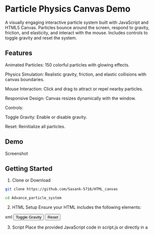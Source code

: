# Particle Physics Canvas Demo
A visually engaging interactive particle system built with JavaScript and HTML5 Canvas. Particles bounce around the screen, respond to gravity, friction, and elasticity, and interact with the mouse. Includes controls to toggle gravity and reset the system.

## Features
Animated Particles: 150 colorful particles with glowing effects.

Physics Simulation: Realistic gravity, friction, and elastic collisions with canvas boundaries.

Mouse Interaction: Click and drag to attract or repel nearby particles.

Responsive Design: Canvas resizes dynamically with the window.

Controls:

Toggle Gravity: Enable or disable gravity.

Reset: Reinitialize all particles.

## Demo
Screenshot

## Getting Started
1. Clone or Download
```bash
git clone https://github.com/Sasank-5716/HTML_canvas
```
```bash
cd Advance_particle_system
```

2. HTML Setup
Ensure your HTML includes the following elements:

xml
<canvas id="canvas"></canvas>
<button id="gravityBtn">Toggle Gravity</button>
<button id="resetBtn">Reset</button>
<script src="path/to/your/script.js"></script>
3. Script
Place the provided JavaScript code in script.js or directly in a <script> tag after the HTML elements.

## How It Works
Particles: Each particle has a random position, velocity, color, and radius.

Physics: Gravity pulls particles down; friction slows them over time; elasticity makes them bounce off canvas edges.

Mouse: Hold and drag on the canvas to push/pull particles within a certain radius.

Controls:

Toggle Gravity: Click to turn gravity on/off.

Reset: Click to regenerate all particles with new random properties.

## Configuration
You can adjust the simulation by editing the CONFIG object in the JavaScript:

js
const CONFIG = {
    PARTICLE_COUNT: 150,   // Number of particles
    GRAVITY: 0.25,         // Gravity force
    ELASTICITY: 0.85,      // Bounciness on collision
    FRICTION: 0.98,        // Friction (velocity loss)
    MOUSE_RADIUS: 100,     // Mouse interaction radius
    MOUSE_FORCE: 0.02      // Mouse attraction/repulsion force
};
## Customization
Colors: Particles use random HSL colors for a vibrant effect.

Glow: Each particle has a radial gradient for a glowing appearance.

Performance: You can reduce PARTICLE_COUNT for better performance on slower devices.

## Browser Compatibility
Modern browsers supporting HTML5 Canvas and ES6 JavaScript.

## Acknowledgments
Inspired by classic particle and physics simulations in JavaScript.

Enjoy experimenting with the particle system!
For questions or suggestions, open an issue or submit a pull request.

